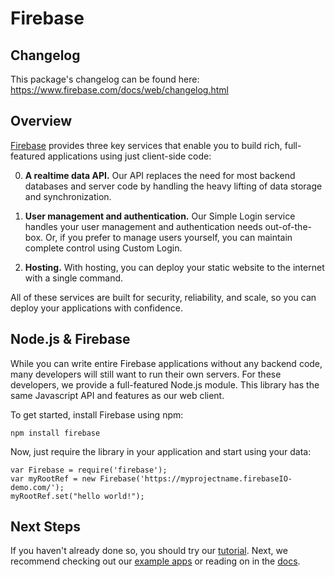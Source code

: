 # Firebase

## Changelog

This package's changelog can be found here: https://www.firebase.com/docs/web/changelog.html

## Overview

[Firebase](https://www.firebase.com/) provides three key services that enable you to build rich, full-featured applications using just client-side code:

0. **A realtime data API.** Our API replaces the need for most backend databases and server code by handling the heavy lifting of data storage and synchronization.

0. **User management and authentication.** Our Simple Login service handles your user management and authentication needs out-of-the-box. Or, if you prefer to manage users yourself, you can maintain complete control using Custom Login.

0. **Hosting.** With hosting, you can deploy your static website to the internet with a single command.

All of these services are built for security, reliability, and scale, so you can deploy your applications with confidence.

## Node.js & Firebase

While you can write entire Firebase applications without any backend code, many developers will still want to run their own servers. For these developers, we provide a full-featured Node.js module. This library has the same Javascript API and features as our web client.

To get started, install Firebase using npm:

    npm install firebase

Now, just require the library in your application and start using your data:

    var Firebase = require('firebase');
    var myRootRef = new Firebase('https://myprojectname.firebaseIO-demo.com/');
    myRootRef.set("hello world!");

## Next Steps

If you haven't already done so, you should try our [tutorial](https://www.firebase.com/tutorial/index.html#gettingstarted). Next, we recommend checking out our [example apps](https://www.firebase.com/docs/examples.html) or reading on in the [docs](https://www.firebase.com/docs/).



